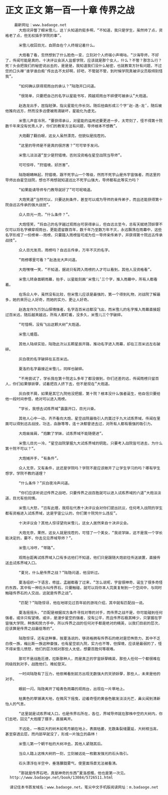 # 正文 正文 第一百一十章 传界之战
        最新网址：www.badaoge.net
          大炮诧异瞥了眼米雪儿，这丫头知道的挺多啊，“不知道，我只是学生，虽然帅了点，资格老了点，但无权插手学院的事”。
      
          米雪儿收回目光，自顾自在个人终端记着什么。
      
          大炮看了看，忽然想到了什么脸色一变，立刻对个人终端小声嘀咕，“沙海导师，不好了，传闻可能是真的，十决评议会派人监督学院，应该就是那个女人，什么？不管？那怎么行？死丫头会把我们的秘密说出去的，是是是，我知道我们没什么秘密，也就教育方针有问题，不过您的口头禅‘谁学谁白痴’传出去不太好啊，好吧，不管就不管，到时候学院真被评议员取缔别怪我”。
      
          “如何确认获得观雨台的承认？”陆隐开口问道。
      
          “很简单，只要把自己的名字以星能书写，跨越观雨台不碎便可被承认”大炮道。
      
          赵逸龙出手，屈指轻弹，指尖星能化作长剑。随后扭曲形成三个字‘赵-逸-龙’，随后被他推向远方，然而没多远便被雨滴破坏，星能化为虚无。
      
          米雪儿声音冷冽，“要获得承认，对星能的运用还要更进一步，太苛刻了，怪不得第十院数千年来没有优秀人才，你们的教育方法有问题，导师根本不想教”。
      
          大炮翻了翻白眼，这女人虽然漂亮，但貌似是找茬的。
      
          “这里的导师是不是真的很厉害？”可可举手发问。
      
          米雪儿淡淡道“至少是狩猎境，否则没资格在星空战院当导师”。
      
          可可惊呼，“狩猎境，好厉害”。
      
          陆隐眼睛眯起，狩猎境，跟不死宇山一个等级，然而不死宇山是外宇宙强者，而这里的导师出自星空战院，想也不用想就知道远比不死宇山强大，导师都有此等实力吗？
      
          “如果能请导师专门教导就好了”可可呢喃道。
      
          大炮笑道“当然可以，只要达到条件，甚至可以成为导师的亲传弟子，而且还能获得第十院自远古传承的强大战技”。
      
          众人目光一亮，“什么条件？”。
      
          大炮怪笑，“将自己的名字越过观雨台可获得承认，但自远古至今，总有天赋绝顶妖孽不仅可以将名字横穿观雨台，更能遗留数百年，数千年乃至数万年不灭，永远飘荡在雨幕中，这些名字形成了一份榜单--雨榜，只要踏入雨榜皆可成为任一导师亲传弟子，并获得第十院远古传承战技”。
      
          众人目光发亮，雨榜吗？自远古传承，万年不灭的名字。
      
          “雨榜哪里可看？”赵逸龙大声问道。
      
          大炮嘿嘿一笑，“不知道，据说只有跨入雨榜的人才可以看到，其他人没资格看”。
      
          米雪儿转身面朝雨幕，抬手，以星能刻画‘米雪儿’三个字，推入雨幕中，所有人都看着。
      
          在场众人中，虽然没有比较，但米雪儿应该是最强的，第一个得到礼物，对战院了解最多，她的来历让人好奇，而她的实力，更让人好奇。
      
          赵逸龙作为万剑山探境强者，名字连百米远都没飞出，而米雪儿的名字推入雨幕直接超过百米远，随后越来越远，所有人都盯着，没多久，米雪儿三个字破碎。
      
          “可惜啊，没有飞出这颗大树”大炮道。
      
          米雪儿蹙眉。
      
          其他人陆续实验，陆隐此次以五颗星辰开路，推动名字进入雨幕，却在三百米远左右破碎。
      
          灰白夜的名字破碎在五百米远。
      
          夏洛的名字最接近米雪儿，同样也破碎。
      
          “不用尝试了，学长我在第十院这么多年了都没做到，你们还差的远，传闻雨榜只留百人，你们如果够妖孽，试着把百人挤下去，但不是现在”大炮道。
      
          灰白夜不屑，如果是其它九院他没把握，第十院？根本没什么强者诞生，他自信只要给他一段时间参悟，绝对可以进入雨榜。
      
          “学长，我想去试炼界域”露露开口，目光兴奋。
      
          其他人心中一动，齐齐看向大炮，星空战院最吸引人的莫过于九大试炼界域，传闻在里面可以得到远古战技，功法，血脉等等，连十决都曾进去过，对所有人都有极强的吸引力。
      
          大炮耸耸肩，“抱歉了学妹，试炼界域不能随便进”。
      
          米雪儿目光一冷，“星空战院掌握九大试炼界域的钥匙，只要考入战院皆可进去，为什么第十院不可以？”。
      
          大炮摊开手，“有条件”。
      
          众人无奈，又有条件，这还是学院吗？学院不是应该敞开了让学生学习的吗？哪有学生想学，学院不教的道理？
      
          “什么条件？”灰白夜冷声问道。
      
          “你们应该听说过传界之战吧，只要传界之战百胜就可以进入试炼界域的六道”大炮淡淡道，目光有些同情。
      
          米雪儿大怒，“岂有此理，我现在代表十决评议会对你们提出抗议，任何考入战院的学生都有资格进入试炼界域，这是宇宙公认的，你们第十院凭什么违反”。
      
          十决评议会？其他人惊讶望向米雪儿，这女人居然来自十决评议会。
      
          大炮无奈，果然，这女人就是找茬的，可惜了一个美女，“我说学妹，这不是我一个学长能决定的，要不，你去见见界域导师？”。
      
          米雪儿冷哼，“带路”。
      
          观雨台距离试炼界域入口有多远他们不知道，他们只是跟随大炮前往传送装置，直接传送去试炼界域入口。
      
          “夏兄，什么是传界之战？”陆隐问道，他没听过。
      
          夏洛组织一下语言，修兹，孟越都看了过来，“怎么说呢，宇宙很神奇，诞生了很多奇怪的东西，其中有一种石头叫传界石，只要触碰，就可以将你本人完美复制到一个空间中，与同时触碰传界石的人交战，这就是传界之战”。
      
          “匹配？”陆隐惊讶，他在地球见过百年前的游戏介绍，其中就有匹配战一说。
      
          夏洛摇摇头，“匹配是根据双方条件寻找对等的对手，而传界之战不是，你可能碰到任何强者，或许只有望境，或许，是漫步星空的强者，没有公平，而且传界石极其稀少，只掌握在宇宙强大学院，种族和势力手中，所以传界之战的任何对手都是绝对的精英，以我们目前的层次，应该算是传界之战最低等的”。
      
          陆隐惊讶，还有这种事，按夏洛说的，够资格拥有传界石的绝对是恐怖势力，其中不乏白夜一族，梅比斯一族这种豪强，也有星空前九院，实力也不等，但探境，应该是最弱的了，怪不得米雪儿愤怒，他们的层次相对那些人太低，想要百胜何等艰难。
      
          那可不是战胜厄德，拉斯那种人，而是真正的宇宙妖孽精英，那些人任何一个都很难在同级找到对手，战胜他们，难如登天。
      
          一时间陆隐有了压力，他依稀看到前方出现无数强大的天骄妖孽，那些人，未来是他的对手。
      
          眼前一闪，陆隐离开了暗青色雨幕的观雨台，出现在一片草地上。
      
          枯黄色的草铺满大地，在微风下摇曳，迎着奇怪的黄昏色散发淡淡光芒，鼻尖闻到清新怡人的气息。
      
          “这里就是试炼界域入口，也是传界石所在，各位，界域导师就在那株中空的大树内，你们去吧，回见”大炮摆了摆手，直接离开。
      
          不远处，一株巨大的树木如弯月躺在地上，表面枯萎，无数条裂缝蔓延，大树相当高，甚至穿透云层，而内部早就没了，形成一片独立的森林！
      
          米雪儿第一个朝干枯的大树冲去，其他人紧随其后。
      
          当众人踏上这株大树的一刻，立刻被远处一枚散发强光的石头吸引。
      
          石头漂浮在半空中，垂落朦胧雾气，使里面场景无法被看清。
      
          “那就是传界石吧，真是神奇的东西”夏洛感慨，他也是第一次见。
      http://www.badaoge.net/book/13084/5726511.html
      
      请记住本书首发域名：www.badaoge.net。笔尖中文手机版阅读网址：m.badaoge.net